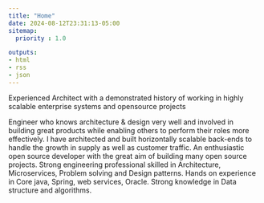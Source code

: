 ```yaml
---
title: "Home"
date: 2024-08-12T23:31:13-05:00
sitemap:
  priority : 1.0

outputs:
- html
- rss
- json
---
```


Experienced Architect with a demonstrated history of working in highly scalable enterprise systems and opensource projects

Engineer who knows architecture & design very well and involved in building great products while enabling others to perform their roles more effectively. I have architected and built horizontally scalable back-ends to handle the growth in supply as well as customer traffic. An enthusiastic open source developer with the great aim of building many open source projects. Strong engineering professional skilled in Architecture, Microservices, Problem solving and Design patterns.
Hands on experience in Core java, Spring, web services, Oracle. Strong knowledge in Data structure and algorithms. 